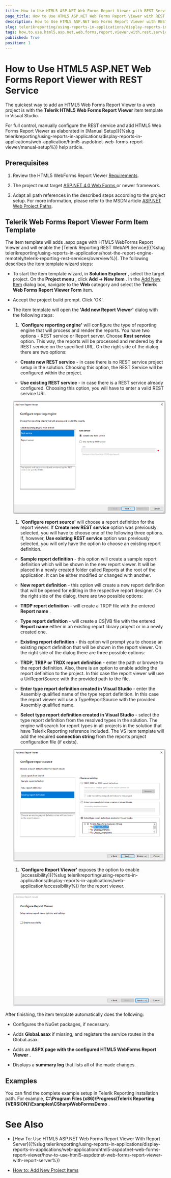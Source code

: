 ```yaml
---
title: How to Use HTML5 ASP.NET Web Forms Report Viewer with REST Service
page_title: How to Use HTML5 ASP.NET Web Forms Report Viewer with REST Service | for Telerik Reporting Documentation
description: How to Use HTML5 ASP.NET Web Forms Report Viewer with REST Service
slug: telerikreporting/using-reports-in-applications/display-reports-in-applications/web-application/html5-aspdotnet-web-forms-report-viewer/how-to-use-html5-aspdotnet-web-forms-report-viewer-with-rest-service
tags: how,to,use,html5,asp.net,web,forms,report,viewer,with,rest,service
published: True
position: 1
---
```


# How to Use HTML5 ASP.NET Web Forms Report Viewer with REST Service



The quickest way to add an HTML5 Web Forms Report Viewer to a web project is with the         __Telerik HTML5 Web Forms Report Viewer__  item template in Visual Studio.       

For full control, manually configure the REST service and add HTML5 Web Forms Report Viewer as elaborated         in [Manual Setup]({%slug telerikreporting/using-reports-in-applications/display-reports-in-applications/web-application/html5-aspdotnet-web-forms-report-viewer/manual-setup%}) help article.       

## Prerequisites

1. Review the HTML5 WebForms Report Viewer [Requirements](db123b4f-a278-402a-96b1-b45d52f2306a).             

1. The project must target                [                   ASP.NET 4.0 Web Forms                 ](https://dotnet.microsoft.com/apps/aspnet/web-forms)               or newer framework.             

1. Adapt all path references in the described steps according to the project setup.               For more information, please refer to the MSDN article               [ASP.NET Web Project Paths](https://docs.microsoft.com/en-us/previous-versions/ms178116(v=vs.140)).             

## Telerik Web Forms Report Viewer Form Item Template

The item template will adds .aspx page with HTML5 WebForms Report Viewer           and will enable the [Telerik Reporting REST WebAPI Service]({%slug telerikreporting/using-reports-in-applications/host-the-report-engine-remotely/telerik-reporting-rest-services/overview%}).           The following describes the item template wizard steps:         

* To start the item template wizard, in __Solution Explorer__ , select the target project. On the               __Project menu__ , click __Add -> New Item__ . In the               [Add New Item](https://msdn.microsoft.com/en-us/library/w0572c5b%28v=vs.100%29.aspx)               dialog box, navigate to the __Web__  category and select the __Telerik Web Forms Report Viewer Form__  item.             

* Accept the project build prompt. Click 'OK'.             

* The item template will open the __'Add new Report Viewer'__  dialog with the following steps:             

   1. __'Configure reporting engine'__  will configure the type of reporting engine that will process and render the reports.                   You have two options - REST service or Report server. Choose __Rest service__  option. This way, the reports will be processed                    and rendered by the REST service on the specified URL. On the right side of the dialog there are two options:                 

   + __Create new REST service__  - in case there is no REST service project setup in the solution.                       Choosing this option, the REST Service will be configured within the project.                     

   + __Use existing REST service__  - in case there is a REST service already configured.                       Choosing this option, you will have to enter a valid REST service URI.                       

  ![item-template-reporting-engine-rest](images/item-template-reporting-engine-rest.png)

   1. __'Configure report source'__  will choose a report definition for the report viewer. If                    __Create new REST service__  option was previously selected, you will have to choose one of the following three options.                   If, however, __Use existing REST service__  option was previously selected, you will only have the option to choose                    an existing report definition.                 

   + __Sample report definition__  - this option will create a sample report definition which will be shown in the new                        report viewer. It will be placed in a newly created folder called Reports at the root of the application. It can be either modified                        or changed with another.                     

   + __New report definition__  - this option will create a new report definition that will be opened for editing in                        the respective report designer. On the right side of the dialog, there are two possible options:                     

   + __TRDP report definition__  - will create a TRDP file with the entered __Report name__ .                         

   + __Type report definition__  - will create a CS|VB file with the entered __Report name__                             either in an existing report library project or in a newly created one.                         

   + __Existing report definition__  - this option will prompt you to choose an existing report definition that will                        be shown in the report viewer. On the right side of the dialog there are three possible options:                     

   + __TRDP, TRBP or TRDX report definition__  - enter the path or browse to the report definition. Also, there is                           an option to enable adding the report definition to the project. In this case the report viewer will use a UriReportSource with                            the provided path to the file.                         

   + __Enter type report definition created in Visual Studio__  - enter the Assembly qualified name of the type                            report definition. In this case the report viewer will use a TypeReportSource with the provided Assembly qualified name.                         

   + __Select type report definition created in Visual Studio__  - select the type report definition from the resolved                            types in the solution. The engine will search for report types in all projects in the solution that have Telerik Reporting reference                            included. The VS item template will add the required __connection string__  from the reports project configuration                            file (if exists).                           

  ![item-template-report-source-rest](images/item-template-report-source-rest.png)

   1. __'Configure Report Viewer'__  exposes the option to enable                   [accessibility]({%slug telerikreporting/using-reports-in-applications/display-reports-in-applications/web-application/accessibility%}) for the report viewer.                   

  ![Item Template Accessibility](images/item-template-accessibility.png)

After finishing, the item template automatically does the following:         

* Configures the NuGet packages, if necessary.             

* Adds __Global.asax__  if missing, and registers the service routes in the Global.asax.             

* Adds an __ASPX page with the configured HTML5 WebForms Report Viewer__ .             

* Displays a __summary log__  that lists all of the made changes.             

## Examples

You can find the complete example setup in Telerik Reporting installation path. For example,            __C:\Program Files (x86)\Progress\Telerik Reporting {VERSION}\Examples\CSharp\WebFormsDemo__ .         

# See Also


 * [How To: Use HTML5 ASP.NET Web Forms Report Viewer With Report Server]({%slug telerikreporting/using-reports-in-applications/display-reports-in-applications/web-application/html5-aspdotnet-web-forms-report-viewer/how-to-use-html5-aspdotnet-web-forms-report-viewer-with-report-server%})

 * [How to: Add New Project Items](https://docs.microsoft.com/en-us/previous-versions/visualstudio/visual-studio-2010/w0572c5b(v=vs.100))
